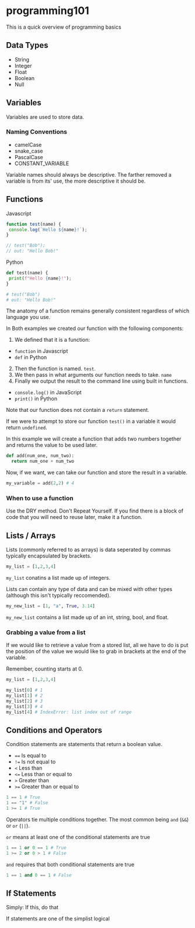 # programming101
This is a quick overview of programming basics

## Data Types
- String
- Integer
- Float
- Boolean
- Null

## Variables
Variables are used to store data.
### Naming Conventions
- camelCase
- snake_case
- PascalCase
- CONSTANT_VARIABLE

Variable names should always be descriptive.
The farther removed a variable is from its' use, the more descriptive it should be.

## Functions

Javascript
```javascript
function test(name) {
 console.log(`Hello ${name}!`);
}

// test("Bob");
// out: "Hello Bob!"
```

Python
```python
def test(name) {
 print(f"Hello {name}!");
}

# test("Bob")
# out: "Hello Bob!"
```

The anatomy of a function remains generally consistent regardless of which language you use.

In Both examples we created our function with the following components:
1. We defined that it is a function:
  - ```function``` in Javascript
  - ```def``` in Python

2. Then the function is named. ```test```.
3. We then pass in what arguments our function needs to take. ```name```
4. Finally we output the result to the command line using built in functions.
  - ```console.log()``` in JavaScript
  - ```print()``` in Python

Note that our function does not contain a ```return``` statement.

If we were to attempt to store our function ```test()``` in a variable it would return ```undefined```.

In this example we will create a function that adds two numbers together and returns the value to be used later.

```python
def add(num_one, num_two):
  return num_one + num_two
```

Now, if we want, we can take our function and store the result in a variable.
```python
my_variable = add(2,2) # 4
```

### When to use a function
Use the DRY method. Don't Repeat Yourself. If you find there is a block of code that you will need to reuse later, make it a function.

## Lists / Arrays
Lists (commonly referred to as arrays) is data seperated by commas typically encapsulated by brackets.
```python
my_list = [1,2,3,4]
```

```my_list``` conatins a list made up of integers.

Lists can contain any type of data and can be mixed with other types (although this isn't typically reccomended).

```python
my_new_list = [1, "a", True, 3.14]
```

```my_new_list``` contains a list made up of an int, string, bool, and float.

### Grabbing a value from a list
If we would like to retrieve a value from a stored list, all we have to do is put the position of the value we would like to grab in brackets at the end of the variable.

Remember, counting starts at 0.
```python
my_list = [1,2,3,4]

my_list[0] # 1
my_list[1] # 2
my_list[2] # 3
my_list[3] # 4
my_list[4] # IndexError: list index out of range
```

## Conditions and Operators
Condition statements are statements that return a boolean value.
- ```==``` Is equal to
- ```!=``` Is not equal to
- ```<``` Less than
- ```<=``` Less than or equal to
- ```>``` Greater than
- ```>=``` Greater than or equal to

```python
1 == 1 # True
1 == "1" # False
1 >= 1 # True
```

Operators tie multiple conditions together. The most common being ```and``` (```&&```) or ```or``` (```||```).

``or`` means at least one of the conditional statements are true
```python
1 == 1 or 0 == 1 # True
1 >= 2 or 0 > 1 # False
```

``and`` requires that both conditional statements are true
```python
1 == 1 and 0 == 1 # False
```

## If Statements
Simply: If this, do that

If statements are one of the simplist logical

